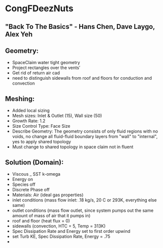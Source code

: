 # CongFDeezNuts

## "Back To The Basics" - Hans Chen, Dave Laygo, Alex Yeh

## Geometry:

- SpaceClaim water tight geometry
- Project rectangles over the vents’
- Get rid of return air cad
- need to distinguish sidewalls from roof and floors for conduction and convection


## Meshing:
- Added local sizing
- Mesh sizes: Inlet & Outlet (15), Wall size (50)
- Growth Rate: 1.2
- Size Control Type: Face Size
- Describe Geometry: The geometry consists of only fluid regions with no voids, no change all fluid-fluid boundary layers from "wall" to "internal", yes to apply shared topology
- Must change to shared topology in space claim not in fluent

## Solution (Domain):
- Viscous _ SST k-omega
- Energy on
- Species off
- Discrete Phase off
- Materials: Air (ideal gas properties)
- inlet conditions (mass flow inlet: .18 kg/s, 20 C or 293K, everything else same)
- outlet conditions (mass flow outlet, since system pumps out the same amount of mass of air that it pumps in)
- roof and floor (heat flux = 0)
- sidewalls (convection, HTC = 5, Temp = 313K)
- Spec Dissipation Rate and Energy set to first order upwind
- set Turb KE, Spec Dissipation Rate, Energy = .75
- 
